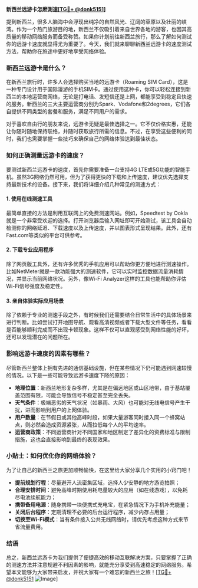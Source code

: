 **新西兰远游卡怎麽測速[[TG💪+ @donk5151](https://t.me/s/donk5151)]**

提到新西兰，很多人脑海中会浮现出纯净的自然风光、辽阔的草原以及壮丽的峡湾。作为一个热门旅游目的地，新西兰不仅吸引着来自世界各地的游客，也因其高质量的移动网络服务而备受称赞。如果你计划前往新西兰旅行，那么了解如何测试你的远游卡速度就显得尤为重要了。今天，我们就来聊聊新西兰远游卡的速度测试方法，帮助你在旅途中更好地享受网络体验。

### 新西兰远游卡是什么？

在新西兰旅行时，许多人会选择购买当地的远游卡（Roaming SIM Card），这是一种专门设计用于国际漫游的手机SIM卡。通过使用这种卡，你可以轻松连接到新西兰的本地运营商网络，无论是打电话、发短信还是上网，都能享受到稳定且快速的服务。新西兰的三大主要运营商分别为Spark、Vodafone和2degrees，它们各自提供不同类型的套餐和服务，满足不同用户的需求。

对于喜欢自由行的朋友来说，远游卡无疑是最佳选择之一。它不仅价格实惠，还能让你随时随地保持联络，并随时获取旅行所需的信息。不过，在享受这些便利的同时，我们也需要掌握一些技巧来确保自己的网络体验达到最佳状态。

### 如何正确测量远游卡的速度？

要测试新西兰远游卡的速度，首先你需要准备一台支持4G LTE或5G功能的智能手机。虽然3G网络仍然可用，但为了获得更快的下载和上传速度，建议优先选择支持最新技术的设备。接下来，我们将详细介绍几种常见的测速方式：

#### 1. 使用在线测速工具

最简单直接的方法是利用互联网上的免费测速网站。例如，Speedtest by Ookla就是一个非常受欢迎的选择。打开浏览器后输入网址即可开始测试，该工具会自动检测你的网络延迟、下载速度以及上传速度，并以图表形式呈现结果。此外，还有Fast.com等类似的平台可供参考。

#### 2. 下载专业应用程序

除了网页版工具外，还有许多优秀的手机应用可以帮助你更方便地进行测速操作。比如NetMeter就是一款功能强大的测速软件，它可以实时监控数据流量消耗情况，并显示当前网络状况。另外，像Wi-Fi Analyzer这样的工具也能帮助你评估Wi-Fi信号强度及稳定性。

#### 3. 亲自体验实际应用场景

除了依赖于专业的测速手段之外，有时候我们还需要结合日常生活中的具体场景来进行判断。比如尝试打开地图导航、观看高清视频或者下载大型文件等任务，看看是否能够顺利完成而不出现卡顿现象。这样不仅可以直观感受到网络性能的好坏，还可以发现潜在的问题所在。

### 影响远游卡速度的因素有哪些？

尽管新西兰整体上拥有先进的通信基础设施，但在某些情况下仍可能遇到网速较慢的情况。以下是一些可能导致远游卡速度下降的原因：

- **地理位置**：新西兰地形复杂多样，尤其是在偏远地区或山区地带，由于基站覆盖范围有限，可能会导致信号不稳定甚至完全丢失。
- **天气条件**：极端恶劣的天气状况（如暴雨、大风）也可能对无线电信号产生干扰，进而影响到用户的上网体验。
- **用户数量**：在节假日或其他高峰时段，如果大量游客同时接入同一个蜂窝站点，则必然会造成资源紧张，从而拉低每个人的平均速率。
- **运营商政策**：不同运营商针对不同国家和地区制定了差异化的资费标准与限制措施，这也会直接影响到最终的表现效果。

### 小贴士：如何优化你的网络体验？

为了让自己的新西兰之旅更加顺畅愉快，在这里给大家分享几个实用的小窍门吧！

- **提前规划行程**：尽量避开人流密集区域，选择人少安静的地方游览拍照；
- **合理安排时间**：避免高峰时期使用耗电量较大的应用（如在线游戏），以免耗尽电池续航能力；
- **携带备用电源**：随身携带一块便携式充电宝，在紧急情况下为手机补充能量；
- **关闭后台程序**：定期清理不必要的后台运行程序，减少内存占用量；
- **切换至Wi-Fi模式**：当有条件接入公共无线网络时，请优先考虑这种方式来节省流量费用。

### 结语

总之，新西兰远游卡为我们提供了便捷高效的移动互联解决方案，只要掌握了正确的测速方法并注意规避不利因素的影响，就能充分享受到高速稳定的网络服务。希望本文能够为大家带来启发，并祝大家有一个难忘的新西兰之旅！[[TG💪+ @donk5151](https://t.me/s/donk5151) ![Image](https://i.postimg.cc/rwNCRYN7/Snipaste-2025-04-30-17-27-05.png)]